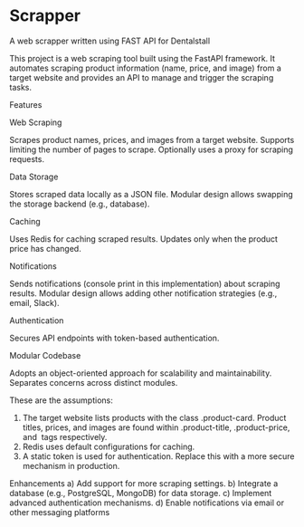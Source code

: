 # Scrapper
A web scrapper written using FAST API for Dentalstall


This project is a web scraping tool built using the FastAPI framework. It automates scraping product information (name, price, and image) from a target website and provides an API to manage and trigger the scraping tasks.

Features

Web Scraping

Scrapes product names, prices, and images from a target website.
Supports limiting the number of pages to scrape.
Optionally uses a proxy for scraping requests.

Data Storage

Stores scraped data locally as a JSON file.
Modular design allows swapping the storage backend (e.g., database).

Caching

Uses Redis for caching scraped results.
Updates only when the product price has changed.

Notifications

Sends notifications (console print in this implementation) about scraping results.
Modular design allows adding other notification strategies (e.g., email, Slack).

Authentication

Secures API endpoints with token-based authentication.

Modular Codebase

Adopts an object-oriented approach for scalability and maintainability.
Separates concerns across distinct modules.

These are the assumptions:

1) The target website lists products with the class .product-card.
   Product titles, prices, and images are found within .product-title, .product-price, and <img> tags respectively.
2) Redis uses default configurations for caching.
3) A static token is used for authentication. Replace this with a more secure mechanism in production.

Enhancements
   a) Add support for more scraping settings.
   b) Integrate a database (e.g., PostgreSQL, MongoDB) for data storage.
   c) Implement advanced authentication mechanisms.
   d) Enable notifications via email or other messaging platforms
